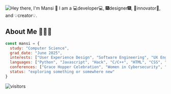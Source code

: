 ![Hey there, I'm Mansi 👋 I am a 💻developer💻, 🎆designer🎆, 🚀innovator🚀, and 💡creator💡.](./wide_intro.gif)

## About Me 👩🏽‍💻
```js
const mansi = {
  study: "Computer Science",
  grad_date: "June 2025",
  interests: ["User Experience Design", "Software Engineering", "UX Engineering"],
  languages: ["Python", "Javascript", "Hack", "C/C++", "HTML", "CSS", "Unity"],
  conferences: ["Grace Hopper Celebration", "Women in Cybersecurity", "Google Cloud Next ’23", "AWS re:Invent", "Google I/O"],
  status: "exploring something or somewhere new"
}
```
![visitors](https://visitor-badge.glitch.me/badge?page_id=msaini26.readme-visitors&left_color=blue&right_color=green)

